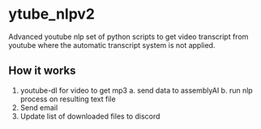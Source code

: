 # ytube_nlpv2
Advanced youtube nlp set of python scripts to get video transcript from youtube
where the automatic transcript system is not applied.

## How it works

1. youtube-dl for video to get mp3
  a. send data to assemblyAI
  b. run nlp process on resulting text file
2. Send email 
3. Update list of downloaded files to discord
